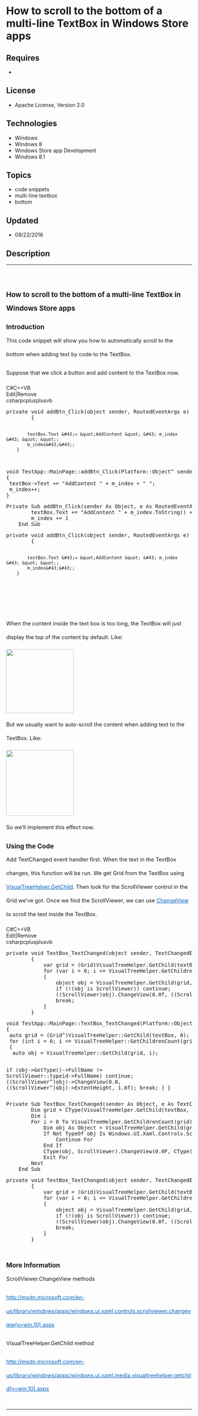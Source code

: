 # How to scroll to the bottom of a multi-line TextBox in Windows Store apps
## Requires
- 
## License
- Apache License, Version 2.0
## Technologies
- Windows
- Windows 8
- Windows Store app Development
- Windows 8.1
## Topics
- code snippets
- multi-line textbox
- bottom
## Updated
- 09/22/2016
## Description

<hr>
<div><a href="http://blogs.msdn.com/b/onecode" style="margin-top:3px"></a><a href="http://blogs.msdn.com/b/onecode"><img src=":-onecodesampletopbanner1" alt=""></a><strong>&nbsp;</strong><em>&nbsp;</em></div>
<p style="margin-left:0pt; margin-right:0pt; margin-top:24pt; margin-bottom:0pt; font-size:10.0pt; line-height:27.6pt; direction:ltr; unicode-bidi:normal">
<span style="font-weight:bold; font-size:14pt"><span style="font-weight:bold; font-size:14pt">How to scroll to the bottom of a multi-line TextBox in Windows Store apps</span></span></p>
<p style="margin-left:0pt; margin-right:0pt; margin-top:10pt; margin-bottom:0pt; font-size:10.0pt; line-height:27.6pt; direction:ltr; unicode-bidi:normal">
<span style="font-weight:bold; font-size:13pt"><span style="font-weight:bold; font-size:13pt">Introduction</span></span></p>
<p style="margin-left:0pt; margin-right:0pt; margin-top:0pt; margin-bottom:10pt; font-size:10.0pt; line-height:27.6pt; direction:ltr; unicode-bidi:normal">
<span style="font-size:11pt"><span style="font-size:11pt">This code snippet will show you how to automatically scroll to the bottom when adding text by code to the TextBox.
</span></span></p>
<p style="margin-left:0pt; margin-right:0pt; margin-top:0pt; margin-bottom:10pt; font-size:10.0pt; line-height:27.6pt; direction:ltr; unicode-bidi:normal">
<span style="font-size:11pt"><span style="font-size:11pt">Suppose that we click a button and add content to the TextBox now.</span></span></p>
<div class="scriptcode">
<div class="pluginEditHolder" pluginCommand="mceScriptCode">
<div class="title"><span>C#</span><span>C&#43;&#43;</span><span>VB</span></div>
<div class="pluginLinkHolder"><span class="pluginEditHolderLink">Edit</span>|<span class="pluginRemoveHolderLink">Remove</span></div>
<span class="hidden">csharp</span><span class="hidden">cplusplus</span><span class="hidden">vb</span>
<pre class="hidden">private void addBtn_Click(object sender, RoutedEventArgs e)
        {
           
            textBox.Text &#43;= &quot;AddContent &quot; &#43; m_index &#43; &quot; &quot;;
            m_index&#43;&#43;;
        }
</pre>
<pre class="hidden">void TestApp::MainPage::addBtn_Click(Platform::Object^ sender, Windows::UI::Xaml::RoutedEventArgs^ e)
{
 textBox-&gt;Text &#43;= &quot;AddContent &quot; &#43; m_index &#43; &quot; &quot;;
 m_index&#43;&#43;;
}
</pre>
<pre class="hidden">Private Sub addBtn_Click(sender As Object, e As RoutedEventArgs) Handles addBtn.Click
        textBox.Text &#43;= &quot;AddContent &quot; &#43; m_index.ToString() &#43; &quot; &quot;
        m_index &#43;= 1
    End Sub
</pre>
<pre class="csharp" id="codePreview">private void addBtn_Click(object sender, RoutedEventArgs e)
        {
           
            textBox.Text &#43;= &quot;AddContent &quot; &#43; m_index &#43; &quot; &quot;;
            m_index&#43;&#43;;
        }
</pre>
</div>
</div>
<div class="endscriptcode">&nbsp;</div>
<p style="margin-left:0pt; margin-right:0pt; margin-top:0pt; margin-bottom:10pt; font-size:10.0pt; line-height:27.6pt; direction:ltr; unicode-bidi:normal">
<span style="font-size:11pt"><span>&nbsp;</span></span></p>
<p style="margin-left:0pt; margin-right:0pt; margin-top:0pt; margin-bottom:10pt; font-size:10.0pt; line-height:27.6pt; direction:ltr; unicode-bidi:normal">
<span style="font-size:11pt"><span style="font-size:11pt">When the content inside the text box is too long, the TextBox will just display the top of the content
</span><span style="font-size:11pt">by</span><span style="font-size:11pt"> default. Like:
</span></span></p>
<p style="margin-left:0pt; margin-right:0pt; margin-top:0pt; margin-bottom:10pt; font-size:10.0pt; line-height:27.6pt; direction:ltr; unicode-bidi:normal">
<span style="font-size:11pt"><span style="font-size:11pt"><img src="117571-image.png" alt="" width="183" height="173" align="middle">
</span></span></p>
<p style="margin-left:0pt; margin-right:0pt; margin-top:0pt; margin-bottom:10pt; font-size:10.0pt; line-height:27.6pt; direction:ltr; unicode-bidi:normal">
<span style="font-size:11pt"><span style="font-size:11pt">But we usually want to auto-scroll the content when adding text to the TextBox. Like:</span></span></p>
<p style="margin-left:0pt; margin-right:0pt; margin-top:0pt; margin-bottom:10pt; font-size:10.0pt; line-height:27.6pt; direction:ltr; unicode-bidi:normal">
<span style="font-size:11pt"><span style="font-size:11pt"><img src="117572-image.png" alt="" width="183" height="178" align="middle">
</span></span></p>
<p style="margin-left:0pt; margin-right:0pt; margin-top:0pt; margin-bottom:10pt; font-size:10.0pt; line-height:27.6pt; direction:ltr; unicode-bidi:normal">
<span style="font-size:11pt"><span style="font-size:11pt">So we&rsquo;ll implement this effect now.</span></span></p>
<p style="margin-left:0pt; margin-right:0pt; margin-top:10pt; margin-bottom:0pt; font-size:10.0pt; line-height:27.6pt; direction:ltr; unicode-bidi:normal">
<span style="font-weight:bold; font-size:13pt"><span style="font-weight:bold; font-size:13pt">Using the Code</span></span></p>
<p style="margin-left:0pt; margin-right:0pt; margin-top:0pt; margin-bottom:10pt; font-size:10.0pt; line-height:27.6pt; direction:ltr; unicode-bidi:normal">
<span style="font-size:11pt"><span style="font-size:11pt">Add TextChanged event handler first. When the text in the TextBox chang</span><span style="font-size:11pt">es</span><span style="font-size:11pt">, this function will be r</span><span style="font-size:11pt">u</span><a name="_GoBack"></a><span style="font-size:11pt">n.
 We get Grid from the TextBox using </span><a href="http://msdn.microsoft.com/en-us/library/windows/apps/windows.ui.xaml.media.visualtreehelper.getchild(v=win.10).aspx" style="text-decoration:none"><span style="color:#0563c1; text-decoration:underline">VisualTreeHelper.GetChild</span></a><span style="font-size:11pt">.
 Then look for the ScrollViewer control in the Grid we&rsquo;ve got. Once we find the ScrollViewer, we can use
</span><a href="http://msdn.microsoft.com/en-us/library/windows/apps/windows.ui.xaml.controls.scrollviewer.changeview(v=win.10).aspx" style="text-decoration:none"><span style="color:#0563c1; text-decoration:underline">ChangeView</span></a><span style="font-size:11pt">
 to scroll the text inside the TextBox.</span></span></p>
<p style="margin-left:0pt; margin-right:0pt; margin-top:0pt; margin-bottom:10pt; font-size:10.0pt; line-height:27.6pt; direction:ltr; unicode-bidi:normal">
<span style="font-size:11pt"></span></p>
<div class="scriptcode">
<div class="pluginEditHolder" pluginCommand="mceScriptCode">
<div class="title"><span>C#</span><span>C&#43;&#43;</span><span>VB</span></div>
<div class="pluginLinkHolder"><span class="pluginEditHolderLink">Edit</span>|<span class="pluginRemoveHolderLink">Remove</span></div>
<span class="hidden">csharp</span><span class="hidden">cplusplus</span><span class="hidden">vb</span>
<pre class="hidden">private void TextBox_TextChanged(object sender, TextChangedEventArgs e)
        {
            var grid = (Grid)VisualTreeHelper.GetChild(textBox, 0);
            for (var i = 0; i &lt;= VisualTreeHelper.GetChildrenCount(grid) - 1; i&#43;&#43;)
            {
                object obj = VisualTreeHelper.GetChild(grid, i);
                if (!(obj is ScrollViewer)) continue;
                ((ScrollViewer)obj).ChangeView(0.0f, ((ScrollViewer)obj).ExtentHeight, 1.0f);
                break;
            }
        }
</pre>
<pre class="hidden">void TestApp::MainPage::TextBox_TextChanged(Platform::Object^ sender, Windows::UI::Xaml::Controls::TextChangedEventArgs^ e)
{
 auto grid = (Grid^)VisualTreeHelper::GetChild(textBox, 0);
 for (int i = 0; i &lt;= VisualTreeHelper::GetChildrenCount(grid) - 1; i&#43;&#43;)
 {
  auto obj = VisualTreeHelper::GetChild(grid, i);
  
  if (obj-&gt;GetType()-&gt;FullName != ScrollViewer::typeid-&gt;FullName) continue;
  ((ScrollViewer^)obj)-&gt;ChangeView(0.0, ((ScrollViewer^)obj)-&gt;ExtentHeight, 1.0f);
  break;
 }
}
</pre>
<pre class="hidden">Private Sub TextBox_TextChanged(sender As Object, e As TextChangedEventArgs)
        Dim grid = CType(VisualTreeHelper.GetChild(textBox, 0), Grid)
        Dim i
        For i = 0 To VisualTreeHelper.GetChildrenCount(grid) - 1 Step i &#43; 1
            Dim obj As Object = VisualTreeHelper.GetChild(grid, i)
            If Not TypeOf obj Is Windows.UI.Xaml.Controls.ScrollViewer Then
                Continue For
            End If
            CType(obj, ScrollViewer).ChangeView(0.0F, CType(obj, ScrollViewer).ExtentHeight, 1.0F)
            Exit For
        Next
    End Sub
</pre>
<pre class="csharp" id="codePreview">private void TextBox_TextChanged(object sender, TextChangedEventArgs e)
        {
            var grid = (Grid)VisualTreeHelper.GetChild(textBox, 0);
            for (var i = 0; i &lt;= VisualTreeHelper.GetChildrenCount(grid) - 1; i&#43;&#43;)
            {
                object obj = VisualTreeHelper.GetChild(grid, i);
                if (!(obj is ScrollViewer)) continue;
                ((ScrollViewer)obj).ChangeView(0.0f, ((ScrollViewer)obj).ExtentHeight, 1.0f);
                break;
            }
        }
</pre>
</div>
</div>
<div class="endscriptcode">&nbsp;</div>
<p style="margin-left:0pt; margin-right:0pt; margin-top:0pt; margin-bottom:10pt; font-size:10.0pt; line-height:27.6pt; direction:ltr; unicode-bidi:normal">
<span style="font-size:11pt"></span></p>
<p style="margin-left:0pt; margin-right:0pt; margin-top:10pt; margin-bottom:0pt; font-size:10.0pt; line-height:27.6pt; direction:ltr; unicode-bidi:normal">
<span style="font-weight:bold; font-size:13pt"><span style="font-weight:bold; font-size:13pt">More Information</span></span></p>
<p style="margin-left:0pt; margin-right:0pt; margin-top:0pt; margin-bottom:10pt; font-size:10.0pt; line-height:27.6pt; direction:ltr; unicode-bidi:normal">
<span style="font-size:11pt"><span style="font-size:11pt">ScrollViewer.ChangeView methods</span></span></p>
<p style="margin-left:0pt; margin-right:0pt; margin-top:0pt; margin-bottom:10pt; font-size:10.0pt; line-height:27.6pt; direction:ltr; unicode-bidi:normal">
<span style="font-size:11pt"><a href="http://msdn.microsoft.com/en-us/library/windows/apps/windows.ui.xaml.controls.scrollviewer.changeview(v=win.10).aspx" style="text-decoration:none"><span style="color:#0563c1; text-decoration:underline">http://msdn.microsoft.com/en-us/library/windows/apps/windows.ui.xaml.controls.scrollviewer.changeview(v=win.10).aspx</span></a></span></p>
<p style="margin-left:0pt; margin-right:0pt; margin-top:0pt; margin-bottom:10pt; font-size:10.0pt; line-height:27.6pt; direction:ltr; unicode-bidi:normal">
<span style="font-size:11pt"><span style="font-size:11pt">VisualTreeHelper.GetChild method</span></span></p>
<p style="margin-left:0pt; margin-right:0pt; margin-top:0pt; margin-bottom:10pt; font-size:10.0pt; line-height:27.6pt; direction:ltr; unicode-bidi:normal">
<span style="font-size:11pt"><a href="http://msdn.microsoft.com/en-us/library/windows/apps/windows.ui.xaml.media.visualtreehelper.getchild(v=win.10).aspx" style="text-decoration:none"><span style="color:#0563c1; text-decoration:underline">http://msdn.microsoft.com/en-us/library/windows/apps/windows.ui.xaml.media.visualtreehelper.getchild(v=win.10).aspx</span></a></span></p>
<p style="line-height:0.6pt; color:white">Microsoft All-In-One Code Framework is a free, centralized code sample library driven by developers' real-world pains and needs. The goal is to provide customer-driven code samples for all Microsoft development technologies,
 and reduce developers' efforts in solving typical programming tasks. Our team listens to developers&rsquo; pains in the MSDN forums, social media and various DEV communities. We write code samples based on developers&rsquo; frequently asked programming tasks,
 and allow developers to download them with a short sample publishing cycle. Additionally, we offer a free code sample request service. It is a proactive way for our developer community to obtain code samples directly from Microsoft.</p>
<hr>
<div><a href="http://go.microsoft.com/?linkid=9759640" style="margin-top:3px"><img src="-onecodelogo" alt="">
</a></div>

